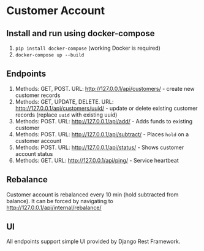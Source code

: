 # Customer Account

## Install and run using docker-compose
1) `pip install docker-compose` (working Docker is required)
2) `docker-compose up --build`

## Endpoints
1) Methods: GET, POST. URL: http://127.0.0.1/api/customers/ - create new customer records
2) Methods: GET, UPDATE, DELETE. URL: http://127.0.0.1/api/customers/uuid/ - update or delete existing customer records (replace `uuid` with existing uuid)
3) Methods: POST. URL: http://127.0.0.1/api/add/ - Adds funds to existing customer
4) Methods: POST. URL: http://127.0.0.1/api/subtract/ - Places `hold` on a customer account
5) Methods: POST. URL: http://127.0.0.1/api/status/ -  Shows customer account status
6) Methods: GET. URL: http://127.0.0.1/api/ping/ - Service heartbeat 

## Rebalance
Customer account is rebalanced every 10 min (hold subtracted from balance). It can be forced by navigating to 
http://127.0.0.1/api/internal/rebalance/

## UI
All endpoints support simple UI provided by Django Rest Framework.